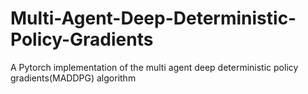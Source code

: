 # Multi-Agent-Deep-Deterministic-Policy-Gradients
A Pytorch implementation of the multi agent deep deterministic policy gradients(MADDPG) algorithm

